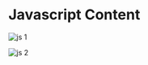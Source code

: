 # Javascript Content
































![js 1](https://user-images.githubusercontent.com/88389614/128153864-58951553-f5da-4c66-8b3f-4ac42e58e44c.jpeg)






![js 2](https://user-images.githubusercontent.com/88389614/128153877-cc121f6f-63a8-40af-ab70-4bf187d4a7df.jpeg)
